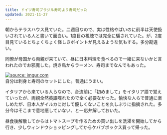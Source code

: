 ```yaml
---
title: ドイツ寿司ブラジル寿司より寿司だった
updated: 2021-11-27
---
```


朝からテラスハウス見ていた。二週目なので、実は性格やばいのに前半は天使扱いされている人と書いて面白い。1度目の視聴では完全に騙されていた。が、2度目見ているとちょくちょく怪しさポイントが見えるような気もする。多分勘違い。

同僚が母国から両親が来ていて、昼に日本料理を食べるので一緒に来ないかと言われたのでお邪魔した。焼き鳥からラーメン、寿司までなんでもあった。

<a href="https://imgur.com/hYlI7bx"><img src="https://i.imgur.com/hYlI7bx.jpg" title="source: imgur.com" /></a>  
自分は刺身と寿司のセットにした。普通にうまい。

イタリアから来ている人らなので、合流前に「初めまして」をイタリア語で覚えていったが、両親全然英語喋れたので全く必要なかった。愉快な人らで普通に楽しめたが、日本人がイルカに対して優しくないことを久しぶりに指摘された。多分今はそこまで意地悪していない、と一応弁解しておいた。

昼食後解散してからはトマトスープを作るための買い出しを洗濯を開始してから行き、少しウィンドウショッピングしてからケバブボックス買って帰った。
